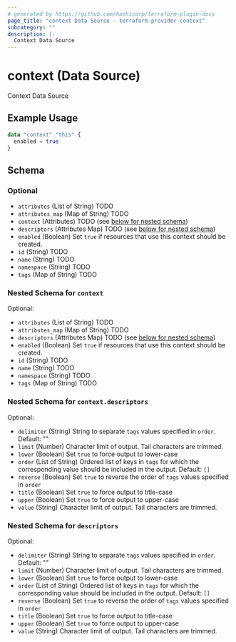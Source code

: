 ```yaml
---
# generated by https://github.com/hashicorp/terraform-plugin-docs
page_title: "context Data Source - terraform-provider-context"
subcategory: ""
description: |-
  Context Data Source
---
```


# context (Data Source)

Context Data Source

## Example Usage

```terraform
data "context" "this" {
  enabled = true
}
```

<!-- schema generated by tfplugindocs -->
## Schema

### Optional

- `attributes` (List of String) TODO
- `attributes_map` (Map of String) TODO
- `context` (Attributes) TODO (see [below for nested schema](#nestedatt--context))
- `descriptors` (Attributes Map) TODO (see [below for nested schema](#nestedatt--descriptors))
- `enabled` (Boolean) Set `true` if resources that use this context should be created.
- `id` (String) TODO
- `name` (String) TODO
- `namespace` (String) TODO
- `tags` (Map of String) TODO

<a id="nestedatt--context"></a>
### Nested Schema for `context`

Optional:

- `attributes` (List of String) TODO
- `attributes_map` (Map of String) TODO
- `descriptors` (Attributes Map) TODO (see [below for nested schema](#nestedatt--context--descriptors))
- `enabled` (Boolean) Set `true` if resources that use this context should be created.
- `id` (String) TODO
- `name` (String) TODO
- `namespace` (String) TODO
- `tags` (Map of String) TODO

<a id="nestedatt--context--descriptors"></a>
### Nested Schema for `context.descriptors`

Optional:

- `delimiter` (String) String to separate `tags` values specified in `order`.
Default: ""
- `limit` (Number) Character limit of output. Tail characters are trimmed.
- `lower` (Boolean) Set `true` to force output to lower-case
- `order` (List of String) Ordered list of keys in `tags` for which the corresponding value should be included in the output.
Default: `[]`
- `reverse` (Boolean) Set `true` to reverse the order of `tags` values specified in `order`
- `title` (Boolean) Set `true` to force output to title-case
- `upper` (Boolean) Set `true` to force output to upper-case
- `value` (String) Character limit of output. Tail characters are trimmed.



<a id="nestedatt--descriptors"></a>
### Nested Schema for `descriptors`

Optional:

- `delimiter` (String) String to separate `tags` values specified in `order`.
Default: ""
- `limit` (Number) Character limit of output. Tail characters are trimmed.
- `lower` (Boolean) Set `true` to force output to lower-case
- `order` (List of String) Ordered list of keys in `tags` for which the corresponding value should be included in the output.
Default: `[]`
- `reverse` (Boolean) Set `true` to reverse the order of `tags` values specified in `order`
- `title` (Boolean) Set `true` to force output to title-case
- `upper` (Boolean) Set `true` to force output to upper-case
- `value` (String) Character limit of output. Tail characters are trimmed.


